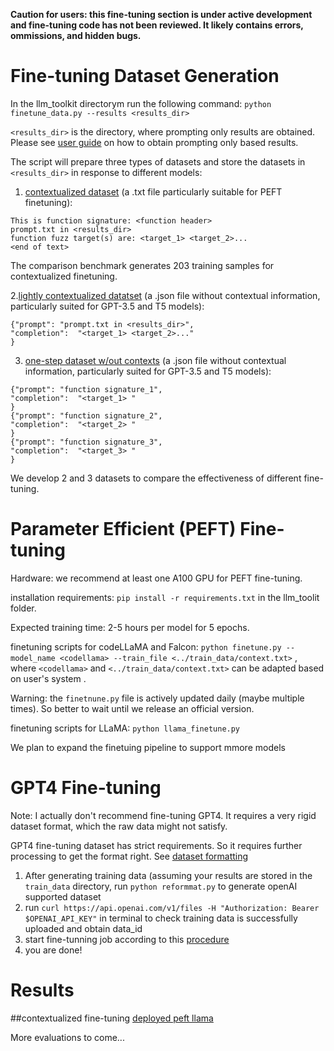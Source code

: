 **Caution for users: this fine-tuning section is under active development and fine-tuning code has not been reviewed. It likely contains errors, ommissions, and hidden bugs.**

# Fine-tuning Dataset Generation
In the llm_toolkit directorym run the following command:
`python finetune_data.py --results <results_dir>`

 `<results_dir>` is the directory, where prompting only results are obtained. Please see [user guide](https://github.com/sallywang147/llmfz/blob/main/USAGE.md) on
 how to obtain prompting only based results. 

 The script will prepare three types of datasets and store the datasets in  `<results_dir>`  in response to different models: 

 1. [contextualized dataset](https://github.com/sallywang147/llmfz/blob/main/train_data/context.txt) (a .txt file particularly suitable for PEFT finetuning):

```
This is function signature: <function header>
prompt.txt in <results_dir>
function fuzz target(s) are: <target_1> <target_2>...
<end of text>
```
The comparison benchmark generates 203 training samples for contextualized finetuning.

 2.[lightly contextualized datatset](https://github.com/sallywang147/llmfz/blob/main/train_data/gpt4.json)  (a .json file without contextual information, particularly suited for GPT-3.5 and T5 models):
 
 ```
{"prompt": "prompt.txt in <results_dir>",
"completion":  "<target_1> <target_2>..."
}
```

 3. [one-step dataset w/out contexts](https://github.com/sallywang147/llmfz/blob/main/train_data/onestep.json) (a .json file without contextual information, particularly suited for GPT-3.5 and T5 models):

 ```
{"prompt": "function signature_1",
"completion":  "<target_1> "
}
{"prompt": "function signature_2",
"completion":  "<target_2> "
}
{"prompt": "function signature_3",
"completion":  "<target_3> "
}
```
  
We develop 2 and 3 datasets to compare the effectiveness of different fine-tuning.

 # Parameter Efficient (PEFT) Fine-tuning 

Hardware: we recommend at least one A100 GPU for PEFT fine-tuning.

installation requirements: `pip install -r requirements.txt` in the llm_toolit folder. 

Expected training time: 2-5 hours per model for 5 epochs. 

finetuning scripts for codeLLaMA and Falcon: `python finetune.py --model_name <codellama> --train_file <../train_data/context.txt>` , where `<codellama>`
and `<../train_data/context.txt>` can be adapted based on user's system .

Warning: the `finetnune.py` file is actively updated daily (maybe multiple times). So better to wait until we release an official version. 

finetuning scripts for LLaMA: `python llama_finetune.py`

We plan to expand the finetuing pipeline to support mmore models 

 # GPT4 Fine-tuning 

Note: I actually don't recommend fine-tuning GPT4. It requires a very rigid dataset format, which the raw data might not satisfy. 

 GPT4 fine-tuning dataset has strict requirements. So it requires further processing to get the format right. See [dataset formatting](https://platform.openai.com/docs/guides/fine-tuning/preparing-your-dataset)

 1. After generating training data (assuming your results are stored in the `train_data` directory, run `python reformmat.py` to generate openAI supported dataset
 2. run `curl https://api.openai.com/v1/files -H "Authorization: Bearer $OPENAI_API_KEY"` in terminal to check training data is successfully uploaded and obtain data_id
 3. start fine-tunning job according to this [procedure](https://platform.openai.com/docs/guides/fine-tuning/create-a-fine-tuned-model)
 4. you are done!

 # Results

 ##contextualized fine-tuning 
 [deployed peft llama](https://huggingface.co/sallywww/llama_fuzz_targets)

 More evaluations to come...

